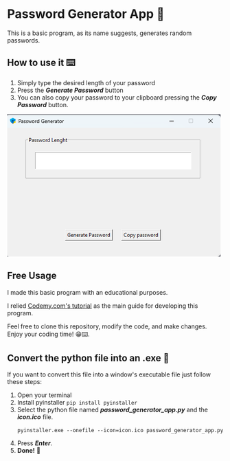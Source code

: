# Password Generator App 🔐
This is a basic program, as its name suggests, generates random passwords.

## How to use it ⌨️
1. Simply type the desired length of your password
2. Press the ***Generate Password*** button
3. You can also copy your password to your clipboard pressing the ***Copy Password*** button.

<!--Screenshot-->
![Alt text](password_app_screenshot.png)

## Free Usage
I made this basic program with an educational purposes.

I relied [Codemy.com's tutorial](https://www.youtube.com/watch?v=XaVp2l6Z_Dc) as the main guide for developing this program.

Feel free to clone this repository, modify the code, and make changes.
Enjoy your coding time! 😁⌨️.

## Convert the python file into an .exe 🐍
If you want to convert this file into a window's executable file just follow these steps:

1. Open your terminal
2. Install pyinstaller `pip install pyinstaller`
3. Select the python file named ***password_generator_app.py*** and the ***icon.ico*** file.
    ~~~
    pyinstaller.exe --onefile --icon=icon.ico password_generator_app.py
    ~~~
4. Press ***Enter***.
5. **Done!** 🥳